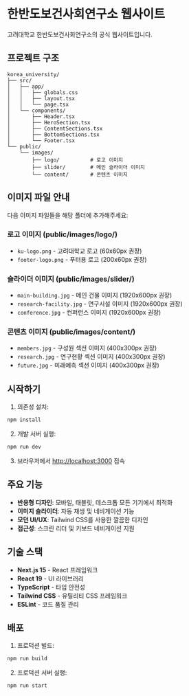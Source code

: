 # 한반도보건사회연구소 웹사이트

고려대학교 한반도보건사회연구소의 공식 웹사이트입니다.

## 프로젝트 구조

```
korea_university/
├── src/
│   ├── app/
│   │   ├── globals.css
│   │   ├── layout.tsx
│   │   └── page.tsx
│   └── components/
│       ├── Header.tsx
│       ├── HeroSection.tsx
│       ├── ContentSections.tsx
│       ├── BottomSections.tsx
│       └── Footer.tsx
└── public/
    └── images/
        ├── logo/          # 로고 이미지
        ├── slider/        # 메인 슬라이더 이미지
        └── content/       # 콘텐츠 이미지
```

## 이미지 파일 안내

다음 이미지 파일들을 해당 폴더에 추가해주세요:

### 로고 이미지 (public/images/logo/)
- `ku-logo.png` - 고려대학교 로고 (60x60px 권장)
- `footer-logo.png` - 푸터용 로고 (200x60px 권장)

### 슬라이더 이미지 (public/images/slider/)
- `main-building.jpg` - 메인 건물 이미지 (1920x600px 권장)
- `research-facility.jpg` - 연구시설 이미지 (1920x600px 권장)
- `conference.jpg` - 컨퍼런스 이미지 (1920x600px 권장)

### 콘텐츠 이미지 (public/images/content/)
- `members.jpg` - 구성원 섹션 이미지 (400x300px 권장)
- `research.jpg` - 연구현황 섹션 이미지 (400x300px 권장)
- `future.jpg` - 미래예측 섹션 이미지 (400x300px 권장)

## 시작하기

1. 의존성 설치:
```bash
npm install
```

2. 개발 서버 실행:
```bash
npm run dev
```

3. 브라우저에서 [http://localhost:3000](http://localhost:3000) 접속

## 주요 기능

- **반응형 디자인**: 모바일, 태블릿, 데스크톱 모든 기기에서 최적화
- **이미지 슬라이더**: 자동 재생 및 네비게이션 기능
- **모던 UI/UX**: Tailwind CSS를 사용한 깔끔한 디자인
- **접근성**: 스크린 리더 및 키보드 네비게이션 지원

## 기술 스택

- **Next.js 15** - React 프레임워크
- **React 19** - UI 라이브러리
- **TypeScript** - 타입 안전성
- **Tailwind CSS** - 유틸리티 CSS 프레임워크
- **ESLint** - 코드 품질 관리

## 배포

1. 프로덕션 빌드:
```bash
npm run build
```

2. 프로덕션 서버 실행:
```bash
npm run start
```